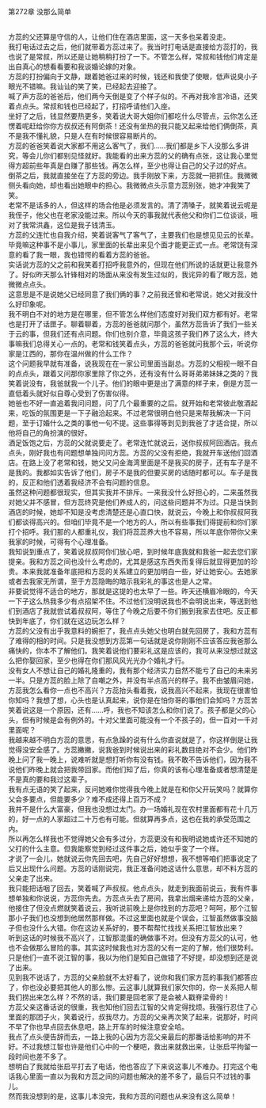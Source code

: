 第272章 没那么简单
<br />方蕊的父还算是守信的人，让他们住在酒店里面，这一天多也呆着没走。<br />我打电话过去之后，他们就带着方蕊过来了。我当时打电话是直接给方蕊打的，我也说了是常叔，所以还是让她稍稍打扮了一下。不管怎么样，常叔和钱他们肯定是出自真心的想看看要和我谈婚论嫁的对象。<br />方蕊的打扮偏向于文静，跟着她爸过来的时候，钱还和我使了使眼，低声说臭小子眼光不错嘛。我讪讪的笑了笑，已经起去迎接了。<br />喊了声方蕊的爸爸后，他们两今天倒是变了个样子似的。不再对我冷言冷语，还笑着点点头。常叔和钱也已经起了，打招呼请他们入座。<br />坐好了之后，钱显然要热更多，笑着说大哥大姐你们都吃什么尽管点，云你怎么还愣着呢赶给你你方叔叔还有阿倒茶！还没有坐热的我只能又起来给他们俩倒茶，真不是我不懂礼貌，只是人在有时候很容易断片的。<br />方蕊的爸爸笑着说大家都不用这么客气了，我们……我们都是乡下人没那么多讲究，等会儿你们都别见怪就好。我能看的出来方蕊的父的确有点张，这让我心里觉得方超前些年真是白赚了那些钱。再怎么样，至少也得让自己的父子过的好点。<br />倒茶之后，我就直接坐在了方蕊的旁边。我手刚放下来，方蕊就一把抓住。我微微侧头看向她，却也看出她眼中的担心。我微微点头示意方蕊别张，她才冲我笑了笑。<br />老常不是话多的人，但这样的场合他是必须发言的。清了清嗓子，就笑着说云呢是我侄子，他父也在老家没能过来。所以今天的事我就代表他父和你们二位谈谈，哦对了我常洪鑫，这位是我子钱清玉。<br />方蕊的父连忙也自我介绍，笑着说客气了客气了，主要我们也是想见见云的长辈。毕竟嘛这种事不是小事儿，家里面的长辈出来见个面才能更正式一点。老常饶有深意的看了我一眼，我也错愕的看着方蕊的爸爸。<br />实话说方蕊的父之前和我笑着打招呼我意外的，但现在他们所说的话就更让我意外了。好似昨天那么针锋相对的场面从来没有发生过似的，我诧异的看了眼方蕊，她微微点点头。<br />这意思是不是说她父已经同意了我们俩的事？之前我还曾和老常说，她父对我没什么好印象呢。<br />我不明白不对的地方是在哪里，但不管怎么样他们态度好对我们双方都有好。老常也是打开了话匣子。聊着聊着，方蕊的爸爸就问那个，虽然方蕊告诉了我们一些关于云的事，但我们还有点问题。你们也别介意，毕竟这孩子我们养了这么大，终大事嘛我们总得关心一点的。老常和钱笑着点头，方蕊的爸爸就问我那个云，听说你家是江西的，那你在温州做的什么工作？<br />这个问题我早就有准备，说我现在在一家公司里面当副总。方蕊的父相视一眼不自的点点头，跟着又问那你家里除了你之外，还有没有什么哥哥弟弟妹妹之类的？我笑着说没有，我爸就我一个儿子。他们的眼中更是出了满意的样子来，倒是方蕊一直低着头就好似自尊心受到了伤害似得。<br />她爸也不好一直追着我问问题，问了几个最重要的之后。就开始和老常彼此敬酒起来，吃饭的氛围更是一下子融洽起来。不过老常很明白他只是来帮我解决一下问题，至于订婚什么之类的事他一句不提。这些事得等到见到我爸了才适合提，所以他将自己的角扮演的很好。<br />酒足饭饱之后，方蕊的父就说要走了。老常连忙就说云，送你叔叔阿回酒店。我点点头，刚好我也有问题想单独问问方蕊。方蕊的父没有拒绝，我就开车送他们回酒店。在路上没了老常和钱，她父又问金海湾里面是不是我买的房子，还有车子是不是我的。我都如实告诉了他们，房子不是我的但要买房的话随时都可以。车子是我的，反正和他们透着我经济不会有问题的信息。<br />虽然这种问题都很现实，但其实我并不排斥。一来我没什么好担心的，二来虽然我对她父并不感冒，但方蕊终究是他们养成人的，问这些问题并不为过。只是当快到酒店的时候，她却不知是没考虑清楚还是心直口快，就说云，今晚上和你叔叔阿我们都谈得高兴的。但咱们毕竟不是一个地方的人，所以有些事我们得提前和你们家打个招呼。我们那的人都重礼仪，我们将蕊蕊养大也不容易，所以年底你带你父来我家的时候，可得有个心理准备。<br />我知说到重点了，笑着说叔叔阿你们放心吧，到时候年底我就和我爸一起去您们家提亲。我和方蕊之间也没什么考虑的，尤其是感这东西失而复得后就显得更加的珍贵。本来我就准备年底把和方蕊的关系建立的更加明白一些，好让她安心。去她家或者去我家无所谓，至于方蕊隐晦的暗示我彩礼的事这也是人之常。<br />非要说觉得不适合的地方，那就是这提的也太早了一些。昨天还横眉冷眼的，今天一下子这么热我多少有点招架不住。不过他们没明说我也不会明说出来，等送到他们到酒店了我就尝试着叔叔阿，等住了今晚之后要不你们搬到我家去住吧。反正都快到年底了，你们就在这边玩怎么样？<br />方蕊的父没有出乎我意料的婉拒了，我点点头她父也明白就先回房了，我和方蕊有了难得的相的时间。只是我没想到方蕊第一句话就是说你刚刚不应该答应我爸那么痛快的，你本不了解他们。我笑着说他们要彩礼这是应该的，我可从来没想过就这么把你娶回家，至少也得在你们那风风光光办个婚礼才行。<br />没有女人不想让自己的婚礼隆重的，我有那个经济实力自然不能亏了自己的未来另一半。只是方蕊的脸上除了自嘲之外，并没有半点高兴的样子。我不由皱眉问她，方蕊我怎么看你一点也不高兴？方蕊抬头看着我，说我高兴不起来，我现在很害怕你知吗？我想了想，心头也是认真起来，说你是在怕你哥的事他们会知吗？方蕊苦笑着说这是一个原因，还有……呼，我也不知该怎么和你们说了。孩子都是父的心头，但有时候是会有例外的。十对父里面可能没有一个不孩子的，但一百对一千对里面呢？<br />我越来越不明白方蕊的意思，有点急躁的说有什么你直说就是了，你这样倒是让我觉得没安全感了。方蕊撇撇，说我爸到时候说出来的彩礼数目绝对不会少。他们昨晚上问了我一晚上，说难听就是想打听你有没有钱。我不敢不告诉他们，因为我不说他们昨晚上就会把我带回家。而他们知了后，你真的该有心理准备或者想清楚是不是真的要和我过这辈子。<br />我有点无语的笑了起来，反问她难你觉得我今晚上就是在和你父开玩笑吗？就算你父会多要点，但能要多少？难不成还得上百万不成？<br />我并不是什么大富豪，但我也没想过太门。办一场婚礼现在农村里面都有花十几万的，好一点的人家超过二十万也有可能。但就算再多点，这也在我的承受范围之内。<br />所以再怎么样我也不觉得她父会有多过分，方蕊更没有和我明说她或许还不知她的父打的什么主意。但我能察觉到经过这件事之后，她似乎变了一个样。<br />才说了一会儿，她就说云你先回去吧，先自己好好想想，我不想等咱们把事说定了后又出现什么问题。方蕊的话刚说完，我正准备问她这话什么意思，却不料方蕊的父亲走了出来。<br />我只能把话咽了回去，笑着喊了声叔叔。他点点头，就走到我面前说云，我有件事想单独和你说说，方蕊你先去。方蕊点头去了房间，我拿出烟来递给方蕊的父亲，他接住了但没点燃就笑着说云，我听说前晚上是你找到的方蕊吧？呵呵，那个江智那小子我们也没想到他居然那样做。不过这里面也就是个误会，江智虽然做事没脑子但也没什么大错。你在这边关系好的，要不帮帮忙找找关系把江智放出来？<br />听到这话的时候我不高兴了，江智那混蛋的确做事不对。但没有方蕊父的认可，他也不会做那么冒险的事。其实这时候我也对方蕊的父有一定的了解，他们很势利。只是他们一直不说江智的事，我以为他们是知自己做错了不好提，却没想到还是说了出来。<br />见到我不说话了，方蕊的父亲脸就不太好看了，说你和我们家方蕊的事我们都答应了，你也没必要把其他人的那么惨。云这事儿就算我们家欠你的，你一关系把人帮我们捞出来怎么样？不然的话，我们要是回老家了是会被人戳脊梁骨的！<br />方蕊父亲这番话说的很重，我也知他们回去江智的父肯定得找烦。我强行忍住了心里面的那团子火，笑着说行，叔我尽力。方蕊的父亲再次笑了起来，说那好，时间不早了你也早点回去休息吧，路上开车的时候注意安全哈。<br />我点了点头便告辞而去，一路上我的心因为方蕊父亲最后的那番话给影响的并不好。不过我想江智也许是他们心中的一个梗吧，救出来就救出来，让张启平拘留一段时间也差不多了。<br />想明白了我就给张启平打去了电话，他也答应了下来说这事儿不难办。打完这个电话我心里面一直以为我和方蕊之间的问题也解决的差不多了，最后只不过钱的事儿。<br />然而我没想到的是，这事儿本没完，我和方蕊的问题也从来没有这么简单！